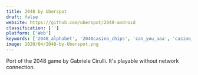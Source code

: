 ```yaml
---
title: 2048 by Uberspot
draft: false 
website: https://github.com/uberspot/2048-android
classification: ['']
platform: ['Web']
keywords: ['2048_alphabet', '2048casino_chips', 'can_you_aaa', 'casino_live', 'etherglade', 'open_flood', 'play2048.co', 'playcanadacasino', 'silly_snake', 'top_of_the_coins', 'white', 'xolt', 'zigzag_number', 'addup']
image: 2020/04/2048-by-Uberspot.png
---
```

Port of the 2048 game by Gabriele Cirulli. It's playable without network connection.